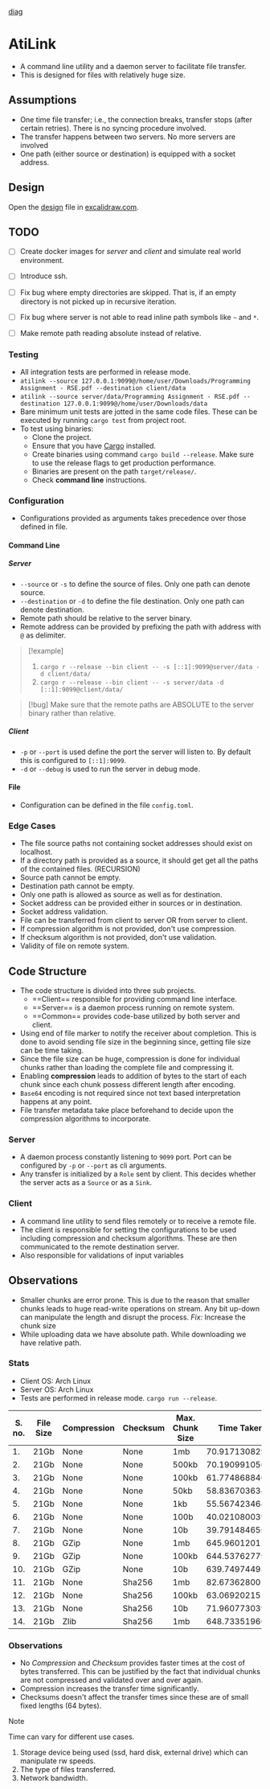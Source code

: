 [diag](./design/query.png)

# AtiLink
- A command line utility and a daemon server to facilitate file transfer.
- This is designed for files with relatively huge size.

## Assumptions
- One time file transfer; i.e., the connection breaks, transfer stops (after certain retries). There is no syncing procedure involved.
- The transfer happens between two servers. No more servers are involved
- One path (either source or destination) is equipped with a socket address.

## Design
Open the [design](./design/atilink-design.excalidraw) file in [excalidraw.com](https://excalidraw.com/#json=TdLI2F-MmJLN_-Ud3Mi27,LkrHUq0T6k6iAZGHdfwuog).

## TODO
- [ ] Create docker images for *server* and *client* and simulate real world environment.
- [ ] Introduce ssh.
- [ ] Fix bug where empty directories are skipped. That is, if an empty directory is not picked up in recursive iteration.
- [ ] Fix bug where server is not able to read inline path symbols like `~` and `*`.
- [ ] Make remote path reading absolute instead of relative.


### Testing
- All integration tests are performed in release mode.
- `atilink --source 127.0.0.1:9099@/home/user/Downloads/Programming Assignment - RSE.pdf --destination client/data`
- `atilink --source server/data/Programming Assignment - RSE.pdf --destination 127.0.0.1:9099@/home/user/Downloads/data`
- Bare minimum unit tests are jotted in the same code files. These can be executed by running `cargo test` from project root.
- To test using binaries:
	- Clone the project.
	- Ensure that you have [Cargo](https://doc.rust-lang.org/cargo/getting-started/installation.html) installed.
	- Create binaries using command `cargo build --release`. Make sure to use the release flags to get production performance.
	- Binaries are present on the path `target/release/`.
    - Check **command line** instructions.

### Configuration
- Configurations provided as arguments takes precedence over those defined in file.
#### Command Line
##### Server
- `--source` or `-s` to define the source of files. Only one path can denote source.
- `--destination` or `-d` to define the file destination. Only one path can denote destination.
- Remote path should be relative to the server binary.
- Remote address can be provided by prefixing the path with address with `@` as delimiter.

> [!example]
> 1. `cargo r --release --bin client -- -s [::1]:9099@server/data -d client/data/`
> 2. `cargo r --release --bin client -- -s server/data -d [::1]:9099@client/data/`

> [!bug] 
> Make sure that the remote paths are ABSOLUTE to the server binary rather than relative.


##### Client
- `-p` or `--port` is used define the port the server will listen to. By default this is configured to `[::1]:9099`.
- `-d` or `--debug` is used to run the server in debug mode.

#### File
- Configuration can be defined in the file `config.toml`.

### Edge Cases
- The file source paths not containing socket addresses should exist on localhost.
- If a directory path is provided as a source, it should get get all the paths of the contained files. (RECURSION)
- Source path cannot be empty.
- Destination path cannot be empty.
- Only one path is allowed as source as well as for destination.
- Socket address can be provided either in sources or in destination.
- Socket address validation.
- File can be transferred from client to server OR from server to client.
- If compression algorithm is not provided, don't use compression.
- If checksum algorithm is not provided, don't use validation.
- Validity of file on remote system.

## Code Structure
- The code structure is divided into three sub projects.
	- ==Client== responsible for providing command line interface.
	- ==Server== is a daemon process running on remote system.
	- ==Common== provides code-base utilized by both server and client.
- Using end of file marker to notify the receiver about completion. This is done to avoid sending file size in the beginning since, getting file size can be time taking.
- Since the file size can be huge, compression is done for individual chunks rather than loading the complete file and compressing it.
- Enabling **compression** leads to addition of bytes to the start of each chunk since each chunk possess different length after encoding.
- `Base64` encoding is not required since not text based interpretation happens at any point.
- File transfer metadata take place beforehand to decide upon the compression algorithms to incorporate.
### Server
- A daemon process constantly listening to `9099` port. Port can be configured by `-p` or `--port` as cli arguments.
- Any transfer is initialized by a `Role` sent by client. This decides whether the server acts as a `Source` or as a `Sink`.

### Client
- A command line utility to send files remotely or to receive a remote file.
- The client is responsible for setting the configurations to be used including compression and checksum algorithms. These are then communicated to the remote destination server.
- Also responsible for validations of input variables

## Observations
- Smaller chunks are error prone. This is due to the reason that smaller chunks leads to huge read-write operations on stream. Any bit up-down can manipulate the length and disrupt the process. *Fix:* Increase the chunk size
- While uploading data we have absolute path. While downloading we have relative path.

### Stats
- Client OS: Arch Linux
- Server OS: Arch Linux
- Tests are performed in release mode. `cargo run --release`.

| S. no. | File Size | Compression | Checksum | Max. Chunk Size | Time Taken     |
| ------ | --------- | ----------- | -------- | --------------- | -------------- |
| 1.     | 21Gb      | None        | None     | 1mb             | 70.917130829s  |
| 2.     | 21Gb      | None        | None     | 500kb           | 70.190991056s  |
| 3.     | 21Gb      | None        | None     | 100kb           | 61.774868846s  |
| 4.     | 21Gb      | None        | None     | 50kb            | 58.836703634s  |
| 5.     | 21Gb      | None        | None     | 1kb             | 55.567423464s  |
| 6.     | 21Gb      | None        | None     | 100b            | 40.021080039s  |
| 7.     | 21Gb      | None        | None     | 10b             | 39.79148465s   |
| 8.     | 21Gb      | GZip        | None     | 1mb             | 645.960120126s |
| 9.     | 21Gb      | GZip        | None     | 100kb           | 644.537627798s |
| 10.    | 21Gb      | GZip        | None     | 10b             | 639.749744939s |
| 11.    | 21Gb      | None        | Sha256   | 1mb             | 82.673628001s  |
| 12.    | 21Gb      | None        | Sha256   | 100kb           | 63.069202152s  |
| 13.    | 21Gb      | None        | Sha256   | 10b             | 71.960773039s  |
| 14.    | 21Gb      | Zlib        | Sha256   | 1mb             | 648.733519664s |

### Observations
- No *Compression* and *Checksum* provides faster times at the cost of bytes transferred. This can be justified by the fact that individual chunks are not compressed and validated over and over again.
- Compression increases the transfer time significantly.
- Checksums doesn't affect the transfer times since these are of small fixed lengths (64 bytes).

> [!note]
> Time can vary for different use cases.
> 1. Storage device being used (ssd, hard disk, external drive) which can manipulate rw speeds.
> 2. The type of files transferred.
> 3. Network bandwidth.
